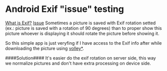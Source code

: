 Android Exif "issue" testing
============
[What is Exif?](http://en.wikipedia.org/wiki/Exchangeable_image_file_format)
[Issue]()
Sometimes a picture is saved with Exif rotation setted (ex.: picture is saved with a rotation of 90 degrees) than to proper show this picture whoever is displaying it should rotate the picture before showing it.

So this simple app is just veryfing if I have access to the Exif info after while downloading the picture using [volley](http://www.androidhive.info/2014/05/android-working-with-volley-library-1/)[*](https://developers.google.com/events/io/sessions/325304728).



####Solution####
It's easier do the exif rotation on server side, this way we normalize pictures and don't have extra processing on device side.
